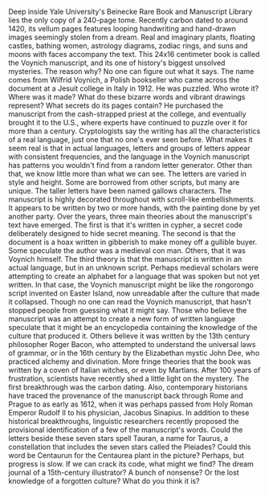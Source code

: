 
Deep inside Yale University&#39;s Beinecke
Rare Book and Manuscript Library
lies the only copy of a 240-page tome.
Recently carbon dated to around 1420,
its vellum pages features 
looping handwriting
and hand-drawn images seemingly
stolen from a dream.
Real and imaginary plants,
floating castles,
bathing women,
astrology diagrams,
zodiac rings,
and suns and moons with faces
accompany the text.
This 24x16 centimeter book
is called the Voynich manuscript,
and its one of history&#39;s biggest
unsolved mysteries.
The reason why?
No one can figure out what it says.
The name comes from Wilfrid Voynich,
a Polish bookseller who came across
the document at a Jesuit college
in Italy in 1912.
He was puzzled.
Who wrote it?
Where was it made?
What do these bizarre words
and vibrant drawings represent?
What secrets do its pages contain?
He purchased the manuscript from
the cash-strapped priest at the college,
and eventually brought it to the U.S.,
where experts have continued to puzzle
over it for more than a century.
Cryptologists say the writing has all
the characteristics of a real language,
just one that no one&#39;s ever seen before.
What makes it seem real is that
in actual languages,
letters and groups of letters appear
with consistent frequencies,
and the language in the Voynich manuscript
has patterns you wouldn&#39;t find
from a random letter generator.
Other than that, we know little more
than what we can see.
The letters are varied 
in style and height.
Some are borrowed from other scripts,
but many are unique.
The taller letters have been named
gallows characters.
The manuscript is 
highly decorated throughout
with scroll-like embellishments.
It appears to be written by two
or more hands,
with the painting done 
by yet another party.
Over the years, three main theories
about the manuscript&#39;s text have emerged.
The first is that it&#39;s written in cypher,
a secret code deliberately designed
to hide secret meaning.
The second is that the document is a hoax
written in gibberish to make money
off a gullible buyer.
Some speculate the author
was a medieval con man.
Others, that it was Voynich himself.
The third theory is that the manuscript
is written in an actual language,
but in an unknown script.
Perhaps medieval scholars were attempting
to create an alphabet
for a language that was spoken
but not yet written.
In that case, the Voynich manuscript
might be like the rongorongo script
invented on Easter Island,
now unreadable after the culture
that made it collapsed.
Though no one can read 
the Voynich manuscript,
that hasn&#39;t stopped people from guessing
what it might say.
Those who believe the manuscript
was an attempt to create
a new form of written language
speculate that it might be an encyclopedia
containing the knowledge 
of the culture that produced it.
Others believe it was written by 
the 13th century philosopher Roger Bacon,
who attempted to understand 
the universal laws of grammar,
or in the 16th century by the
Elizabethan mystic John Dee,
who practiced alchemy and divination.
More fringe theories that the book was
written by a coven of Italian witches,
or even by Martians.
After 100 years of frustration,
scientists have recently shed a little
light on the mystery.
The first breakthrough 
was the carbon dating.
Also, contemporary historians have
traced the provenance of the manuscript
back through Rome and Prague
to as early as 1612,
when it was perhaps passed
from Holy Roman Emperor Rudolf II
to his physician, Jacobus Sinapius.
In addition to these 
historical breakthroughs,
linguistic researchers recently proposed
the provisional identification
of a few of the manuscript&#39;s words.
Could the letters beside these seven
stars spell Tauran,
a name for Taurus,
a constellation that includes the seven
stars called the Pleiades?
Could this word be Centaurun
for the Centaurea plant in the picture?
Perhaps, but progress is slow.
If we can crack its code,
what might we find?
The dream journal of 
a 15th-century illustrator?
A bunch of nonsense?
Or the lost knowledge 
of a forgotten culture?
What do you think it is?
